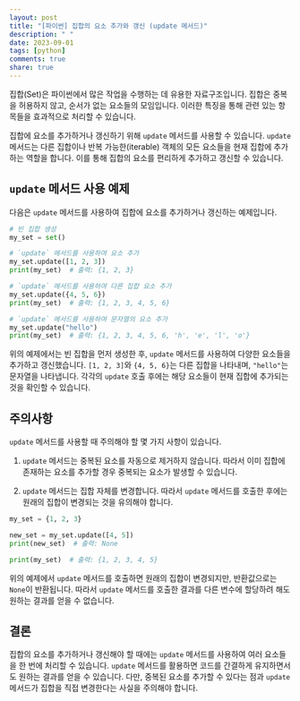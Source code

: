 ```yaml
---
layout: post
title: "[파이썬] 집합의 요소 추가와 갱신 (update 메서드)"
description: " "
date: 2023-09-01
tags: [python]
comments: true
share: true
---
```


집합(Set)은 파이썬에서 많은 작업을 수행하는 데 유용한 자료구조입니다. 집합은 중복을 허용하지 않고, 순서가 없는 요소들의 모임입니다. 이러한 특징을 통해 관련 있는 항목들을 효과적으로 처리할 수 있습니다.

집합에 요소를 추가하거나 갱신하기 위해 `update` 메서드를 사용할 수 있습니다. `update` 메서드는 다른 집합이나 반복 가능한(iterable) 객체의 모든 요소들을 현재 집합에 추가하는 역할을 합니다. 이를 통해 집합의 요소를 편리하게 추가하고 갱신할 수 있습니다.

## `update` 메서드 사용 예제

다음은 `update` 메서드를 사용하여 집합에 요소를 추가하거나 갱신하는 예제입니다.

```python
# 빈 집합 생성
my_set = set()

# `update` 메서드를 사용하여 요소 추가
my_set.update([1, 2, 3])
print(my_set)  # 출력: {1, 2, 3}

# `update` 메서드를 사용하여 다른 집합 요소 추가
my_set.update({4, 5, 6})
print(my_set)  # 출력: {1, 2, 3, 4, 5, 6}

# `update` 메서드를 사용하여 문자열의 요소 추가
my_set.update("hello")
print(my_set)  # 출력: {1, 2, 3, 4, 5, 6, 'h', 'e', 'l', 'o'}
```

위의 예제에서는 빈 집합을 먼저 생성한 후, `update` 메서드를 사용하여 다양한 요소들을 추가하고 갱신했습니다. `[1, 2, 3]`와 `{4, 5, 6}`는 다른 집합을 나타내며, `"hello"`는 문자열을 나타냅니다. 각각의 `update` 호출 후에는 해당 요소들이 현재 집합에 추가되는 것을 확인할 수 있습니다.

## 주의사항

`update` 메서드를 사용할 때 주의해야 할 몇 가지 사항이 있습니다.

1. `update` 메서드는 중복된 요소를 자동으로 제거하지 않습니다. 따라서 이미 집합에 존재하는 요소를 추가할 경우 중복되는 요소가 발생할 수 있습니다.

2. `update` 메서드는 집합 자체를 변경합니다. 따라서 `update` 메서드를 호출한 후에는 원래의 집합이 변경되는 것을 유의해야 합니다.

```python
my_set = {1, 2, 3}

new_set = my_set.update([4, 5])
print(new_set)  # 출력: None

print(my_set)  # 출력: {1, 2, 3, 4, 5}
```

위의 예제에서 `update` 메서드를 호출하면 원래의 집합이 변경되지만, 반환값으로는 `None`이 반환됩니다. 따라서 `update` 메서드를 호출한 결과를 다른 변수에 할당하려 해도 원하는 결과를 얻을 수 없습니다.

## 결론

집합의 요소를 추가하거나 갱신해야 할 때에는 `update` 메서드를 사용하여 여러 요소들을 한 번에 처리할 수 있습니다. `update` 메서드를 활용하면 코드를 간결하게 유지하면서도 원하는 결과를 얻을 수 있습니다. 다만, 중복된 요소를 추가할 수 있다는 점과 `update` 메서드가 집합을 직접 변경한다는 사실을 주의해야 합니다.